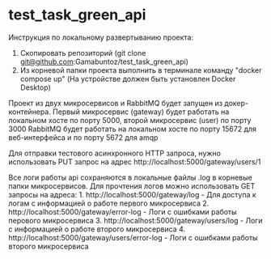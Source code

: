 # test_task_green_api

Инструкция по локальному развертыванию проекта:

1. Скопировать репозиторий (git clone git@github.com:Gamabuntoz/test_task_green_api)
2. Из корневой папки проекта выполнить в терминале команду "docker compose up" (На устройстве должен быть установлен Docker Desktop)

Проект из двух микросервисов и RabbitMQ будет запущен из докер-контейнера.
Первый микросервис (gateway) будет работать на локальном хосте по порту 5000, второй микросервис (user) по порту 3000
RabbitMQ будет работать на локальном хосте по порту 15672 для веб-интерфейса и по порту 5672 для amqp


Для отправки тестового асинхронного HTTP запроса, нужно использовать PUT запрос на адрес http://localhost:5000/gateway/users/1

Все логи работы api сохраняются в локальные файлы .log в корневые папки микросервисов.
Для прочтения логов можно использовать GET запросы на адреса:
    1. http://localhost:5000/gateway/log - Для доступа к логам с информацией о работе первого микросервиса
    2. http://localhost:5000/gateway/error-log - Логи с ошибками работы перового микросервиса
    3. http://localhost:5000/gateway/users/log - Логи с информацией о работе второго микросервиса
    4. http://localhost:5000/gateway/users/error-log - Логи с ошибками работы второго микросервиса